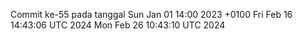 Commit ke-55 pada tanggal Sun Jan 01 14:00 2023 +0100
Fri Feb 16 14:43:06 UTC 2024
Mon Feb 26 10:43:10 UTC 2024
